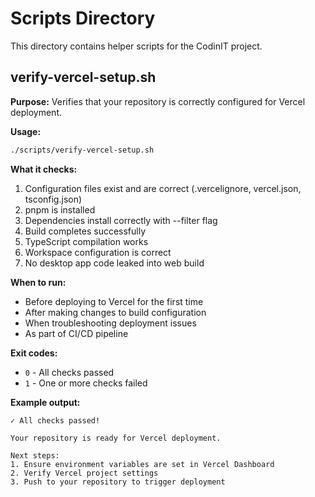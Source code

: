 # Scripts Directory

This directory contains helper scripts for the CodinIT project.

## verify-vercel-setup.sh

**Purpose:** Verifies that your repository is correctly configured for Vercel deployment.

**Usage:**
```bash
./scripts/verify-vercel-setup.sh
```

**What it checks:**
1. Configuration files exist and are correct (.vercelignore, vercel.json, tsconfig.json)
2. pnpm is installed
3. Dependencies install correctly with --filter flag
4. Build completes successfully
5. TypeScript compilation works
6. Workspace configuration is correct
7. No desktop app code leaked into web build

**When to run:**
- Before deploying to Vercel for the first time
- After making changes to build configuration
- When troubleshooting deployment issues
- As part of CI/CD pipeline

**Exit codes:**
- `0` - All checks passed
- `1` - One or more checks failed

**Example output:**
```
✓ All checks passed!

Your repository is ready for Vercel deployment.

Next steps:
1. Ensure environment variables are set in Vercel Dashboard
2. Verify Vercel project settings
3. Push to your repository to trigger deployment
```
